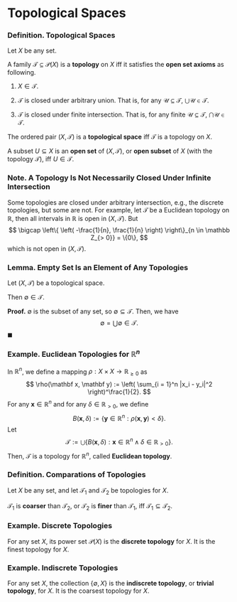 # Topological Spaces

### Definition. Topological Spaces

Let $X$ be any set.

A family $\mathcal T \subseteq \mathcal P(X)$ is a **topology** on $X$ iff it satisfies the **open set axioms** as following.

1. $X \in \mathcal T$.

2. $\mathcal T$ is closed under arbitrary union. That is, for any $\mathcal U \subseteq \mathcal T$, $\bigcup \mathcal U \in \mathcal T$.
3. $\mathcal T$ is closed under finite intersection. That is, for any finite $\mathcal U \subseteq \mathcal T$, $\bigcap \mathcal U \in \mathcal T$.

The ordered pair $(X, \mathcal T)$ is a **topological space** iff $\mathcal T$ is a topology on $X$.

A subset $U \subseteq X$ is an **open set** of $(X, \mathcal T)$, or **open subset** of $X$ (with the topology $\mathcal T$), iff $U \in \mathcal T$.

### Note. A Topology Is Not Necessarily Closed Under Infinite Intersection

Some topologies are closed under arbitrary intersection, e.g., the discrete topologies, but some are not. For example, let $\mathcal T$ be a Euclidean topology on $\mathbb R$, then all intervals in $\mathbb R$ is open in $(X, \mathcal T)$. But
$$
\bigcap \left\{ \left( -\frac{1}{n}, \frac{1}{n} \right) \right\}_{n \in \mathbb Z_{> 0}} = \{0\},
$$
which is not open in $(X, \mathcal T)$.

### Lemma. Empty Set Is an Element of Any Topologies

Let $(X, \mathcal T)$ be a topological space.

Then $\emptyset \in \mathcal T$.

**Proof.** $\emptyset$ is the subset of any set, so $\emptyset \subseteq \mathcal T$. Then, we have
$$
\emptyset = \bigcup \emptyset \in \mathcal T.
$$
$\blacksquare$

### Example. Euclidean Topologies for $\mathbb R^n$

In $\mathbb R^n$, we define a mapping $\rho: X \times X \to \mathbb R_{\ge 0}$ as
$$
\rho(\mathbf x, \mathbf y) := \left( \sum_{i = 1}^n |x_i - y_i|^2 \right)^\frac{1}{2}.
$$
For any $\mathbf x \in \mathbb R^n$ and for any $\delta \in \mathbb R_{> 0}$, we define
$$
B(\mathbf x, \delta) := \left\{ \mathbf y \in \mathbb R^n : \rho(\mathbf x, \mathbf y) < \delta \right\}.
$$
Let
$$
\mathcal T := \bigcup\left\{ B(\mathbf x, \delta) : \mathbf x \in \mathbb R^n \land \delta \in \mathbb R_{> 0} \right\}.
$$
Then, $\mathcal T$ is a topology for $\mathbb R^n$, called **Euclidean topology**.

### Definition. Comparations of Topologies

Let $X$ be any set, and let $\mathcal T_1$ and $\mathcal T_2$ be topologies for $X$.

$\mathcal T_1$ is **coarser** than $\mathcal T_2$, or $\mathcal T_2$ is **finer** than $\mathcal T_1$, iff $\mathcal T_1 \subseteq \mathcal T_2$.

### Example. Discrete Topologies

For any set $X$, its power set $\mathcal P(X)$ is the **discrete topology** for $X$. It is the finest topology for $X$.

### Example. Indiscrete Topologies

For any set $X$, the collection $\{\emptyset, X\}$ is the **indiscrete topology**, or **trivial topology**, for $X$. It is the coarsest topology for $X$.















